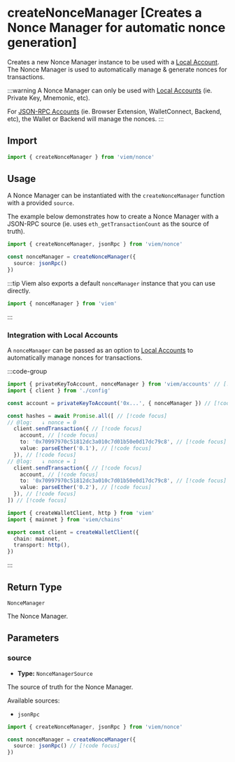 # createNonceManager [Creates a Nonce Manager for automatic nonce generation]

Creates a new Nonce Manager instance to be used with a [Local Account](/docs/accounts/local). The Nonce Manager is used to automatically manage & generate nonces for transactions.

:::warning
A Nonce Manager can only be used with [Local Accounts](/docs/accounts/local) (ie. Private Key, Mnemonic, etc). 

For [JSON-RPC Accounts](/docs/accounts/jsonRpc) (ie. Browser Extension, WalletConnect, Backend, etc), the Wallet or Backend will manage the nonces.
:::

## Import

```ts twoslash
import { createNonceManager } from 'viem/nonce'
```

## Usage

A Nonce Manager can be instantiated with the `createNonceManager` function with a provided `source`. 

The example below demonstrates how to create a Nonce Manager with a JSON-RPC source (ie. uses `eth_getTransactionCount` as the source of truth).

```ts twoslash
import { createNonceManager, jsonRpc } from 'viem/nonce'

const nonceManager = createNonceManager({
  source: jsonRpc()
})
```

:::tip
Viem also exports a default `nonceManager` instance that you can use directly.

```ts twoslash
import { nonceManager } from 'viem'
```
:::

### Integration with Local Accounts

A `nonceManager` can be passed as an option to [Local Accounts](/docs/accounts/local) to automatically manage nonces for transactions.

:::code-group

```ts twoslash [example.ts]
import { privateKeyToAccount, nonceManager } from 'viem/accounts' // [!code focus]
import { client } from './config'

const account = privateKeyToAccount('0x...', { nonceManager }) // [!code focus]

const hashes = await Promise.all([ // [!code focus]
// @log:   ↓ nonce = 0
  client.sendTransaction({ // [!code focus]
    account, // [!code focus]
    to: '0x70997970c51812dc3a010c7d01b50e0d17dc79c8', // [!code focus]
    value: parseEther('0.1'), // [!code focus]
  }), // [!code focus]
// @log:   ↓ nonce = 1
  client.sendTransaction({ // [!code focus]
    account, // [!code focus]
    to: '0x70997970c51812dc3a010c7d01b50e0d17dc79c8', // [!code focus]
    value: parseEther('0.2'), // [!code focus]
  }), // [!code focus]
]) // [!code focus]
```

```ts twoslash [config.ts] filename="config.ts"
import { createWalletClient, http } from 'viem'
import { mainnet } from 'viem/chains'

export const client = createWalletClient({
  chain: mainnet,
  transport: http(),
})
```

:::

## Return Type

`NonceManager`

The Nonce Manager.

## Parameters

### source

- **Type:** `NonceManagerSource`

The source of truth for the Nonce Manager.

Available sources: 

- `jsonRpc`

```ts twoslash
import { createNonceManager, jsonRpc } from 'viem/nonce'

const nonceManager = createNonceManager({
  source: jsonRpc() // [!code focus]
})
```